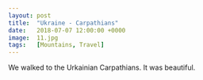 ```yaml
---
layout: post
title:  "Ukraine - Carpathians"
date:   2018-07-07 12:00:00 +0000
image:  11.jpg
tags:   [Mountains, Travel]
---
```

We walked to the Urkainian Carpathians. It was beautiful.
